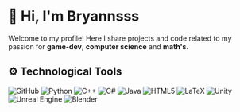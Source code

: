 # 👋 Hi, I'm Bryannsss

Welcome to my profile! Here I share projects and code related to my passion for **game-dev**, **computer science** and **math's**.

<!-- ### 🚀 What I do?

-  with [mention the technologies or languages you use, e.g., Python, JavaScript, etc.]
- I love learning about [mention areas you're interested in, like web development, data analysis, machine learning, etc.]
- I work with [tools and platforms you use, like Git, Docker, Kubernetes, etc.]
- Contribute to open-source projects and personal development.-->

## ⚙️ Technological Tools
![GitHub](https://img.shields.io/badge/github-%23121011.svg?style=for-the-badge&logo=github&logoColor=white)
![Python](https://img.shields.io/badge/python-3670A0?style=for-the-badge&logo=python&logoColor=ffdd54)
![C++](https://img.shields.io/badge/c++-%2300599C.svg?style=for-the-badge&logo=c%2B%2B&logoColor=white)
![C#](https://img.shields.io/badge/c%23-%23239120.svg?style=for-the-badge&logo=csharp&logoColor=white)
![Java](https://img.shields.io/badge/java-%23ED8B00.svg?style=for-the-badge&logo=openjdk&logoColor=white)
![HTML5](https://img.shields.io/badge/html5-%23E34F26.svg?style=for-the-badge&logo=html5&logoColor=white)
![LaTeX](https://img.shields.io/badge/latex-%23008080.svg?style=for-the-badge&logo=latex&logoColor=white)
![Unity](https://img.shields.io/badge/unity-%23000000.svg?style=for-the-badge&logo=unity&logoColor=white)
![Unreal Engine](https://img.shields.io/badge/unrealengine-%23313131.svg?style=for-the-badge&logo=unrealengine&logoColor=white)
![Blender](https://img.shields.io/badge/blender-%23F5792A.svg?style=for-the-badge&logo=blender&logoColor=white)

<!-- ## 🌱 Currently learning

- [Mention technologies or concepts you're currently learning, like "Mobile app development with Flutter" or "Deep Learning"]

## 📈 My stats

![GitHub Stats](https://github-readme-stats.vercel.app/api?username=chacutec&show_icons=true&hide_title=true&count_private=true&hide=prs&theme=radical)

## 📣 Contact

- **Email**: [your email]
- **LinkedIn**: [your LinkedIn link]
- **Twitter**: [your Twitter link]
- **Portfolio**: [link to your personal portfolio]
-->
